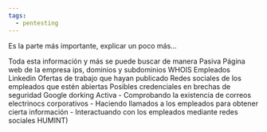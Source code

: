 ```yaml
---
tags:
  - pentesting
---
```

Es la parte más importante, explicar un poco más...

Toda esta información y más se puede buscar de manera
	Pasiva
		Página web de la empresa
		ips, dominios y subdominios WHOIS
		Empleados Linkedin
		Ofertas de trabajo que hayan publicado
		Redes sociales de los empleados que estén abiertas
		Posibles credenciales en brechas de seguridad
		Google dorking
	Activa
		- Comprobando la existencia de correos electrinocs corporativos
		- Haciendo llamados a los empleados para obtener cierta información
		- Interactuando con los empleados mediante redes sociales HUMINT)